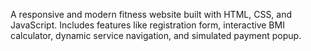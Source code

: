 A responsive and modern fitness website built with HTML, CSS, and JavaScript.
Includes features like registration form, interactive BMI calculator, dynamic service navigation, and simulated payment popup.
